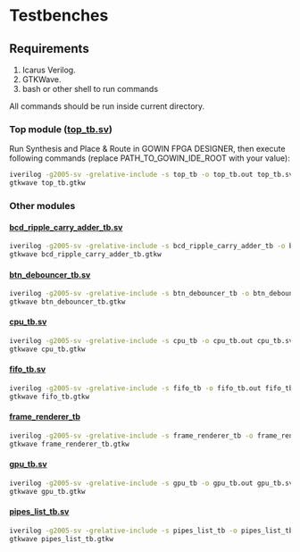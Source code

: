 # Testbenches

## Requirements

1. Icarus Verilog.
2. GTKWave.
3. bash or other shell to run commands

All commands should be run inside current directory.

### Top module ([top_tb.sv](top_tb.sv))

Run Synthesis and Place & Route in GOWIN FPGA DESIGNER, then execute following commands (replace PATH_TO_GOWIN_IDE_ROOT with your value):

```bash
iverilog -g2005-sv -grelative-include -s top_tb -o top_tb.out top_tb.sv ../impl/pnr/flappy_bird.vo PATH_TO_GOWIN_IDE_ROOT/IDE/simlib/gw2a/prim_sim.v && ./top_tb.out
gtkwave top_tb.gtkw
```

### Other modules

#### [bcd_ripple_carry_adder_tb.sv](bcd_ripple_carry_adder_tb.sv)

```bash
iverilog -g2005-sv -grelative-include -s bcd_ripple_carry_adder_tb -o bcd_ripple_carry_adder_tb.out bcd_ripple_carry_adder_tb.sv ../src/{bcd_ripple_carry_adder.sv,bcd_adder.sv} && ./bcd_ripple_carry_adder_tb.out
gtkwave bcd_ripple_carry_adder_tb.gtkw
```

#### [btn_debouncer_tb.sv](btn_debouncer_tb.sv)

```bash
iverilog -g2005-sv -grelative-include -s btn_debouncer_tb -o btn_debouncer_tb.out btn_debouncer_tb.sv ../src/{btn_debouncer.sv,synchronizer.sv} && ./btn_debouncer_tb.out
gtkwave btn_debouncer_tb.gtkw
```

#### [cpu_tb.sv](cpu_tb.sv)

```bash
iverilog -g2005-sv -grelative-include -s cpu_tb -o cpu_tb.out cpu_tb.sv ../src/{cpu.sv,fifo.sv,gpu_op_t.sv,pipes_list.sv,lfsr_rng.sv,bcd_ripple_carry_adder.sv,bcd_adder.sv} && ./cpu_tb.out
gtkwave cpu_tb.gtkw
```

#### [fifo_tb.sv](fifo_tb.sv)

```bash
iverilog -g2005-sv -grelative-include -s fifo_tb -o fifo_tb.out fifo_tb.sv ../src/fifo.sv && ./fifo_tb.out
gtkwave fifo_tb.gtkw
```

#### [frame_renderer_tb](frame_renderer_tb.sv)

```bash
iverilog -g2005-sv -grelative-include -s frame_renderer_tb -o frame_renderer_tb.out frame_renderer_tb.sv ../src/{frame_renderer.sv,cpu.sv,fifo.sv,gpu.sv,pipes_list.sv,lfsr_rng.sv,asset_mem.sv,bcd_ripple_carry_adder.sv,bcd_adder.sv} && ./frame_renderer_tb.out
gtkwave frame_renderer_tb.gtkw
```

#### [gpu_tb.sv](gpu_tb.sv)

```bash
iverilog -g2005-sv -grelative-include -s gpu_tb -o gpu_tb.out gpu_tb.sv ../src/{gpu.sv,gpu_op_t.sv,asset_mem.sv} && ./gpu_tb.out
gtkwave gpu_tb.gtkw
```

#### [pipes_list_tb.sv](pipes_list_tb.sv)

```bash
iverilog -g2005-sv -grelative-include -s pipes_list_tb -o pipes_list_tb.out pipes_list_tb.sv ../src/{fifo.sv,pipes_list.sv} && ./pipes_list_tb.out
gtkwave pipes_list_tb.gtkw
```
